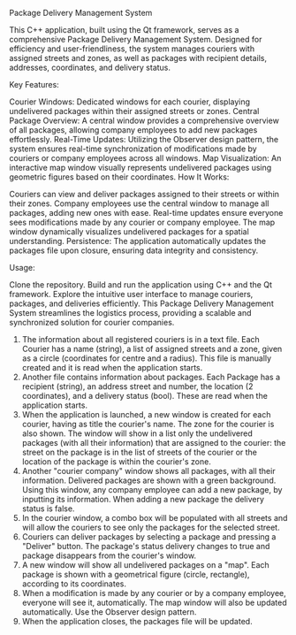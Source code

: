 Package Delivery Management System

This C++ application, built using the Qt framework, serves as a comprehensive Package Delivery Management System. Designed for efficiency and user-friendliness, the system manages couriers with assigned streets and zones, as well as packages with recipient details, addresses, coordinates, and delivery status.

Key Features:

Courier Windows: Dedicated windows for each courier, displaying undelivered packages within their assigned streets or zones.
Central Package Overview: A central window provides a comprehensive overview of all packages, allowing company employees to add new packages effortlessly.
Real-Time Updates: Utilizing the Observer design pattern, the system ensures real-time synchronization of modifications made by couriers or company employees across all windows.
Map Visualization: An interactive map window visually represents undelivered packages using geometric figures based on their coordinates.
How It Works:

Couriers can view and deliver packages assigned to their streets or within their zones.
Company employees use the central window to manage all packages, adding new ones with ease.
Real-time updates ensure everyone sees modifications made by any courier or company employee.
The map window dynamically visualizes undelivered packages for a spatial understanding.
Persistence:
The application automatically updates the packages file upon closure, ensuring data integrity and consistency.

Usage:

Clone the repository.
Build and run the application using C++ and the Qt framework.
Explore the intuitive user interface to manage couriers, packages, and deliveries efficiently.
This Package Delivery Management System streamlines the logistics process, providing a scalable and synchronized solution for courier companies.

1. The information about all registered couriers is in a text file. Each Courier has a name (string), a list of assigned streets and a zone, given as a circle (coordinates for centre and a radius). This file is manually created and it is read when the application starts.
2. Another file contains information about packages. Each Package has a recipient (string), an address street and number, the location (2 coordinates), and a delivery status (bool). These are read when the application starts.
3. When the application is launched, a new window is created for each courier, having as title the courier's name. The zone for the courier is also shown. The window will show in a list only the undelivered packages (with all their information) that are assigned to the courier: the street on the package is in the list of streets of the courier or the location of the package is within the courier's zone.
4. Another "courier company" window shows all packages, with all their information. Delivered packages are shown with a green background. Using this window, any company employee can add a new package, by inputting its information. When adding a new package the delivery status is false.
5. In the courier window, a combo box will be populated with all streets and will allow the couriers to see only the packages for the selected street.
6. Couriers can deliver packages by selecting a package and pressing a "Deliver" button. The package's status delivery changes to true and package disappears from the courier's window.
7. A new window will show all undelivered packages on a "map". Each package is shown with a geometrical figure (circle, rectangle), according to its coordinates.
8. When a modification is made by any courier or by a company employee, everyone will see it, automatically. The map window will also be updated automatically. Use the Observer design pattern.
9. When the application closes, the packages file will be updated.
